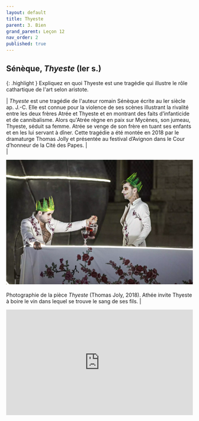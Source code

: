 ```yaml
---
layout: default
title: Thyeste
parent: 3. Bien
grand_parent: Leçon 12
nav_order: 2
published: true
---
```

## Sénèque, *Thyeste* (Ier s.)  

{: .highlight } 
Expliquez en quoi Thyeste est une tragédie qui illustre le rôle cathartique de l'art selon aristote.


| *Thyeste* est une tragédie de l'auteur romain Sénèque écrite au Ier siècle ap. J.-C. Elle est connue pour la violence de ses scènes illustrant la rivalité entre les deux frères Atrée et Thyeste et en montrant des faits d’infanticide et de cannibalisme. Alors qu'Atrée règne en paix sur Mycènes, son jumeau, Thyeste, séduit sa femme. Atrée se venge de son frère en tuant ses enfants et en les lui servant à dîner. Cette tragédie a été montée en 2018 par le dramaturge Thomas Jolly et présentée au festival d’Avignon dans le Cour d’honneur de la Cité des Papes. |  
| <center><a href="../../assets/img/art/thyeste.webp" target="_blank"><img src="../../assets/img/art/thyeste.webp" style="zoom:100%;" /></a></center>  <br> Photographie de la pièce *Thyeste* (Thomas Joly, 2018). Athée invite Thyeste à boire le vin dans lequel se trouve le sang de ses fils.   | 

<div style="position:relative;padding-bottom:56.25%;height:0;overflow:hidden;"> <iframe style="width:100%;height:100%;position:absolute;left:0px;top:0px;overflow:hidden" frameborder="0" type="text/html" src="https://www.dailymotion.com/embed/video/x6yrkri" width="100%" height="100%" allowfullscreen title="Dailymotion Video Player" > </iframe> </div>